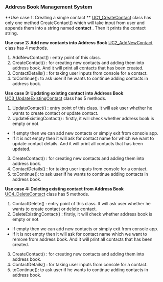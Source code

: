 ### Address Book Management System

**Use case 1: Creating a single contact  **
[UC1_CreateContact](https://github.com/shruti2898/Address-Book-Management-System/blob/master/UC1_CreateContact.cs) class has only one method CreateContact() which will take input from user and appends them into a string named **contact** . Then it prints the contact string.


**Use case 2: Add new contacts into Address Book**
[UC2_AddNewContact](https://github.com/shruti2898/Address-Book-Management-System/blob/master/UC2_AddNewContact.cs) class has 4 methods. 
1.  AddNewContact() : entry point of this class.
2. CreateContact() : for creating new contacts and adding them into address book. And it will print all contacts that has been created.
3. ContactDetails() : for taking user inputs from console for a contact.
4. toContinue(): to ask user if he wants to continue adding contacts in address book.


**Use case 3: Updating existing contact into Address Book**
[UC3_UpdateExistingContact](https://github.com/shruti2898/Address-Book-Management-System/blob/master/UC3_UpdateExistingContact.cs) class has 5 methods. 
1.  UpdateContact() : entry point of this class. It will ask user whether he wants to create contact or update contact.
2. UpdateExistingContact() : firstly, it will check whether address book is empty or not.
  - If empty then we can add new contacts or simply exit from console app.
  - If it is not empty then it will ask for contact name for which we want to update contact details. And it will print all contacts that has been updated.
3. CreateContact() : for creating new contacts and adding them into address book. 
4. ContactDetails() : for taking user inputs from console for a contact.
5. toContinue(): to ask user if he wants to continue adding contacts in address book.

**Use case 4: Deleting existing contact from Address Book**
[UC4_DeleteContact](https://github.com/shruti2898/Address-Book-Management-System/blob/master/UC4_DeleteContact.cs) class has 5 methods. 
1.  ContactDelete() : entry point of this class. It will ask user whether he wants to create contact or delete contact.
2. DeleteExistingContact() : firstly, it will check whether address book is empty or not.
  - If empty then we can add new contacts or simply exit from console app.
  - If it is not empty then it will ask for contact name  which we want to remove from address book. And it will print all contacts that has been created.
3. CreateContact() : for creating new contacts and adding them into address book.
4. ContactDetails() : for taking user inputs from console for a contact.
5. toContinue(): to ask user if he wants to continue adding contacts in address book.
